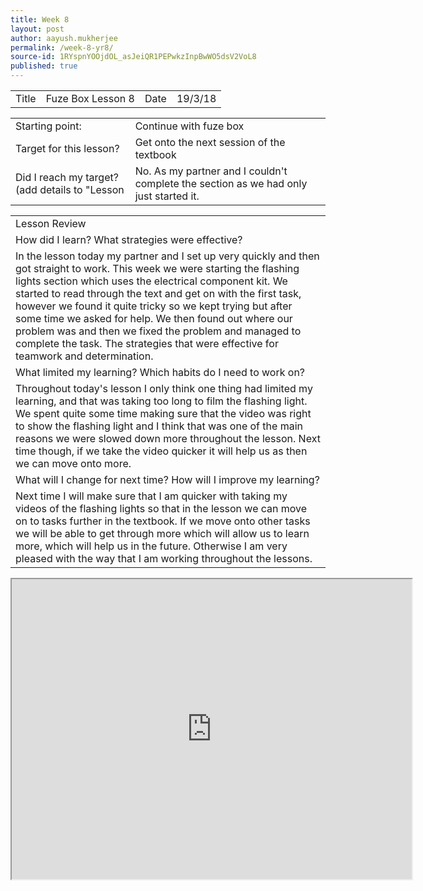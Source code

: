 ```yaml
---
title: Week 8 
layout: post
author: aayush.mukherjee
permalink: /week-8-yr8/
source-id: 1RYspnYOOjdOL_asJeiQR1PEPwkzInpBwWO5dsV2VoL8
published: true
---
```

<table>
  <tr>
    <td>Title</td>
    <td>Fuze Box Lesson 8</td>
    <td>Date</td>
    <td>19/3/18</td>
  </tr>
</table>


<table>
  <tr>
    <td>Starting point:</td>
    <td>Continue with fuze box</td>
  </tr>
  <tr>
    <td>Target for this lesson?</td>
    <td>Get onto the next session of the textbook</td>
  </tr>
  <tr>
    <td>Did I reach my target? 
(add details to "Lesson </td>
    <td>No. As my partner and I couldn't complete the section as we had only just started it.</td>
  </tr>
</table>


<table>
  <tr>
    <td>Lesson Review</td>
  </tr>
  <tr>
    <td>How did I learn? What strategies were effective?</td>
  </tr>
  <tr>
    <td>In the lesson today my partner and I set up very quickly and then got straight to work. This week we were starting the flashing lights section which uses the electrical component kit. We started to read through the text and get on with the first task, however we found it quite tricky so we kept trying but after some time we asked for help. We then found out where our problem was and then we fixed the problem and managed to complete the task. The strategies that were effective for teamwork and determination.
</td>
  </tr>
  <tr>
    <td>What limited my learning? Which habits do I need to work on?</td>
  </tr>
  <tr>
    <td>Throughout today's lesson I only think one thing had limited my learning, and that was taking too long to film the flashing light. We spent quite some time making sure that the video was right to show the flashing light and I think that was one of the main reasons we were slowed down more throughout the lesson. Next time though, if we take the video quicker it will help us as then we can move onto more.</td>
  </tr>
  <tr>
    <td>What will I change for next time? How will I improve my learning?</td>
  </tr>
  <tr>
    <td>Next time I will make sure that I am quicker with taking my videos of the flashing lights so that in the lesson we can move on to tasks further in the textbook. If we move onto other tasks we will be able to get through more which will allow us to learn more, which will help us in the future. Otherwise I am very pleased with the way that I am working throughout the lessons.</td>
  </tr>
</table>
<iframe src="https://drive.google.com/file/d/0Bz4ial-YqUzcRVRqVVNRZloxdFlqRDlwbzRxY1djcHo3RlZF/preview" width="640" height="480"></iframe>

